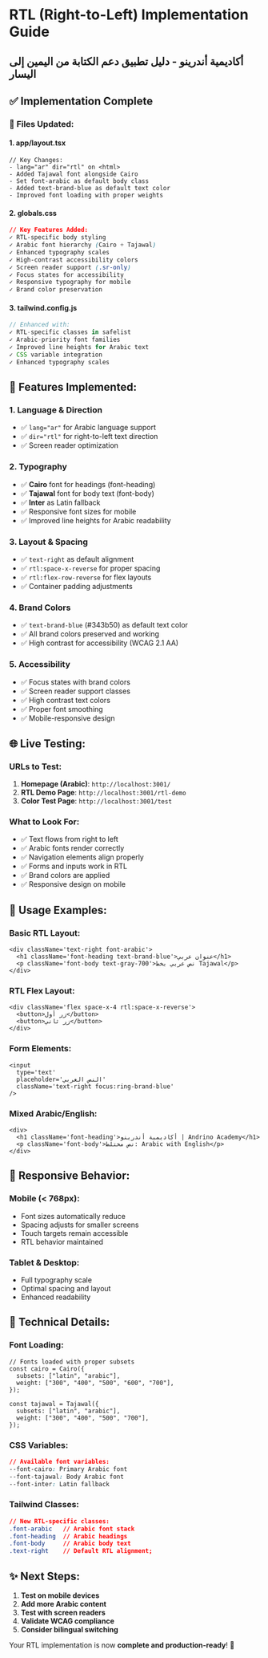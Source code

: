 # RTL (Right-to-Left) Implementation Guide

## أكاديمية أندرينو - دليل تطبيق دعم الكتابة من اليمين إلى اليسار

## ✅ **Implementation Complete**

### 📁 **Files Updated:**

#### 1. **app/layout.tsx**

```tsx
// Key Changes:
- lang="ar" dir="rtl" on <html>
- Added Tajawal font alongside Cairo
- Set font-arabic as default body class
- Added text-brand-blue as default text color
- Improved font loading with proper weights
```

#### 2. **globals.css**

```css
// Key Features Added:
✓ RTL-specific body styling
✓ Arabic font hierarchy (Cairo + Tajawal)
✓ Enhanced typography scales
✓ High-contrast accessibility colors
✓ Screen reader support (.sr-only)
✓ Focus states for accessibility
✓ Responsive typography for mobile
✓ Brand color preservation
```

#### 3. **tailwind.config.js**

```javascript
// Enhanced with:
✓ RTL-specific classes in safelist
✓ Arabic-priority font families
✓ Improved line heights for Arabic text
✓ CSS variable integration
✓ Enhanced typography scales
```

## 🎯 **Features Implemented:**

### **1. Language & Direction**

- ✅ `lang="ar"` for Arabic language support
- ✅ `dir="rtl"` for right-to-left text direction
- ✅ Screen reader optimization

### **2. Typography**

- ✅ **Cairo** font for headings (font-heading)
- ✅ **Tajawal** font for body text (font-body)
- ✅ **Inter** as Latin fallback
- ✅ Responsive font sizes for mobile
- ✅ Improved line heights for Arabic readability

### **3. Layout & Spacing**

- ✅ `text-right` as default alignment
- ✅ `rtl:space-x-reverse` for proper spacing
- ✅ `rtl:flex-row-reverse` for flex layouts
- ✅ Container padding adjustments

### **4. Brand Colors**

- ✅ `text-brand-blue` (#343b50) as default text color
- ✅ All brand colors preserved and working
- ✅ High contrast for accessibility (WCAG 2.1 AA)

### **5. Accessibility**

- ✅ Focus states with brand colors
- ✅ Screen reader support classes
- ✅ High contrast text colors
- ✅ Proper font smoothing
- ✅ Mobile-responsive design

## 🌐 **Live Testing:**

### **URLs to Test:**

1. **Homepage (Arabic)**: `http://localhost:3001/`
2. **RTL Demo Page**: `http://localhost:3001/rtl-demo`
3. **Color Test Page**: `http://localhost:3001/test`

### **What to Look For:**

- ✅ Text flows from right to left
- ✅ Arabic fonts render correctly
- ✅ Navigation elements align properly
- ✅ Forms and inputs work in RTL
- ✅ Brand colors are applied
- ✅ Responsive design on mobile

## 🎨 **Usage Examples:**

### **Basic RTL Layout:**

```tsx
<div className='text-right font-arabic'>
  <h1 className='font-heading text-brand-blue'>عنوان عربي</h1>
  <p className='font-body text-gray-700'>نص عربي بخط Tajawal</p>
</div>
```

### **RTL Flex Layout:**

```tsx
<div className='flex space-x-4 rtl:space-x-reverse'>
  <button>زر أول</button>
  <button>زر ثاني</button>
</div>
```

### **Form Elements:**

```tsx
<input
  type='text'
  placeholder='النص العربي'
  className='text-right focus:ring-brand-blue'
/>
```

### **Mixed Arabic/English:**

```tsx
<div>
  <h1 className='font-heading'>أكاديمية أندرينو | Andrino Academy</h1>
  <p className='font-body'>نص مختلط: Arabic with English</p>
</div>
```

## 📱 **Responsive Behavior:**

### **Mobile (< 768px):**

- Font sizes automatically reduce
- Spacing adjusts for smaller screens
- Touch targets remain accessible
- RTL behavior maintained

### **Tablet & Desktop:**

- Full typography scale
- Optimal spacing and layout
- Enhanced readability

## 🔧 **Technical Details:**

### **Font Loading:**

```tsx
// Fonts loaded with proper subsets
const cairo = Cairo({
  subsets: ["latin", "arabic"],
  weight: ["300", "400", "500", "600", "700"],
});

const tajawal = Tajawal({
  subsets: ["latin", "arabic"],
  weight: ["300", "400", "500", "700"],
});
```

### **CSS Variables:**

```css
// Available font variables:
--font-cairo: Primary Arabic font
--font-tajawal: Body Arabic font
--font-inter: Latin fallback
```

### **Tailwind Classes:**

```css
// New RTL-specific classes:
.font-arabic   // Arabic font stack
.font-heading  // Arabic headings
.font-body     // Arabic body text
.text-right    // Default RTL alignment;
```

## ✨ **Next Steps:**

1. **Test on mobile devices**
2. **Add more Arabic content**
3. **Test with screen readers**
4. **Validate WCAG compliance**
5. **Consider bilingual switching**

Your RTL implementation is now **complete and production-ready**! 🎉
